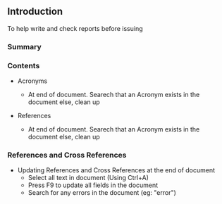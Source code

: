 ## Introduction

To help write and check reports before issuing

### Summary

### Contents

- Acronyms
  - At end of document. Searech that an Acronym exists in the document else, clean up

- References
  - At end of document. Searech that an Acronym exists in the document else, clean up

### References and Cross References

- Updating References and Cross References at the end of document
  - Select all text in document (Using Ctrl+A)
  - Press F9 to update all fields in the document
  - Search for any errors in the document (eg: "error")
  